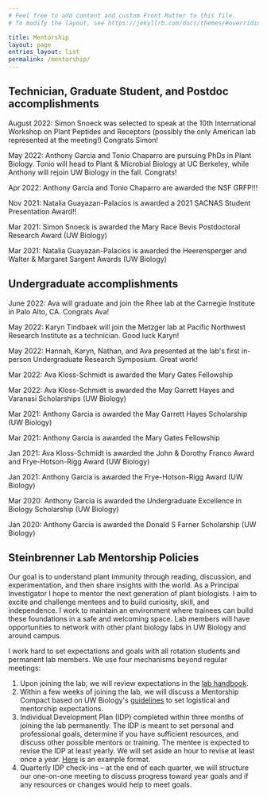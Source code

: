 ```yaml
---
# Feel free to add content and custom Front Matter to this file.
# To modify the layout, see https://jekyllrb.com/docs/themes/#overriding-theme-defaults

title: Mentorship
layout: page
entries_layout: list
permalink: /mentorship/
---
```


## Technician, Graduate Student, and Postdoc accomplishments

August 2022: Simon Snoeck was selected to speak at the 10th International Workshop on Plant Peptides and Receptors (possibly the only American lab represented at the meeting!) Congrats Simon!

May 2022: Anthony Garcia and Tonio Chaparro are pursuing PhDs in Plant Biology. Tonio will head to Plant & Microbial Biology at UC Berkeley, while Anthony will rejoin UW Biology in the fall. Congrats!

Apr 2022: Anthony Garcia and Tonio Chaparro are awarded the NSF GRFP!!!

Nov 2021: Natalia Guayazan-Palacios is awarded a 2021 SACNAS Student Presentation Award!!

Mar 2021: Simon Snoeck is awarded the Mary Race Bevis Postdoctoral Research Award (UW Biology)

Mar 2021: Natalia Guayazan-Palacios is awarded the Heerensperger and Walter & Margaret Sargent Awards (UW Biology)


## Undergraduate accomplishments

June 2022: Ava will graduate and join the Rhee lab at the Carnegie Institute in Palo Alto, CA. Congrats Ava!

May 2022: Karyn Tindbaek will join the Metzger lab at Pacific Northwest Research Institute as a technician. Good luck Karyn!

May 2022: Hannah, Karyn, Nathan, and Ava presented at the lab's first in-person Undergraduate Research Symposium. Great work!

Mar 2022: Ava Kloss-Schmidt is awarded the Mary Gates Fellowship

Mar 2022: Ava Kloss-Schmidt is awarded the May Garrett Hayes and  Varanasi Scholarships (UW Biology)

Mar 2021: Anthony Garcia is awarded the May Garrett Hayes Scholarship (UW Biology)

Mar 2021: Anthony Garcia is awarded the Mary Gates Fellowship

Jan 2021: Ava Kloss-Schmidt is awarded the John & Dorothy Franco Award and Frye-Hotson-Rigg Award (UW Biology)

Jan 2021: Anthony Garcia is awarded the Frye-Hotson-Rigg Award (UW Biology)

Mar 2020: Anthony Garcia is awarded the Undergraduate Excellence in Biology Scholarship (UW Biology)

Jan 2020: Anthony Garcia is awarded the Donald S Farner Scholarship (UW Biology)

## Steinbrenner Lab Mentorship Policies

Our goal is to understand plant immunity through reading, discussion, and experimentation, and then share insights with the world. As a Principal Investigator I hope to mentor the next generation of plant biologists. I aim to excite and challenge mentees and to build curiosity, skill, and independence. I work to maintain an environment where trainees can build these foundations in a safe and welcoming space. Lab members will have opportunities to network with other plant biology labs in UW Biology and around campus.

I work hard to set expectations and goals with all rotation students and permanent lab members. We use four mechanisms beyond regular meetings:
1. Upon joining the lab, we will review expectations in the <a href="https://docs.google.com/document/d/1H-2nk69YakOGHQOK4ZOowKAkDFOGISTy7hAk59D89o0/edit#">lab handbook</a>.
2. Within a few weeks of joining the lab, we will discuss a Mentorship Compact based on UW Biology's <a href="https://www.biology.washington.edu/sites/default/files/general/Biology_MentorshipCompactChecklist_2021-04-28.docx">guidelines</a> to set logistical and mentorship expectations.
3. Individual Development Plan (IDP) completed within three months of joining the lab permanently.  The IDP is meant to set personal and professional goals, determine if you have sufficient resources, and discuss other possible mentors or training.  The mentee is expected to revise the IDP at least yearly.  We will set aside an hour to revise at least once a year.
  <a href="https://drive.google.com/file/d/1cN6p0tZamFfVHvuOl6WTysCFf-mHQL9G/view?usp=sharing">Here</a> is an example format.
4. Quarterly IDP check-ins – at the end of each quarter, we will structure our one-on-one meeting to discuss progress toward year goals and if any resources or changes would help to meet goals.